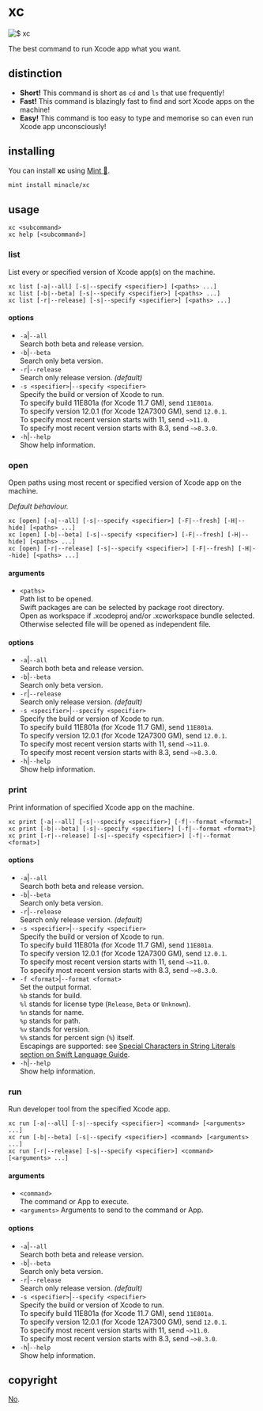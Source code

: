 # xc

![$ xc](https://repository-images.githubusercontent.com/341888512/1b9ed300-ac65-11eb-93ab-f4ff98aa9ac7)

The best command to run Xcode app what you want.

## distinction

- **Short!** This command is short as `cd` and `ls` that use frequently!
- **Fast!** This command is blazingly fast to find and sort Xcode apps on the machine!
- **Easy!** This command is too easy to type and memorise so can even run Xcode app unconsciously!

## installing

You can install **xc** using [Mint 🌱](https://github.com/yonaskolb/Mint).

```sh
mint install minacle/xc
```

## usage

    xc <subcommand>
    xc help [<subcommand>]

### list

List every or specified version of Xcode app(s) on the machine.

    xc list [-a|--all] [-s|--specify <specifier>] [<paths> ...]
    xc list [-b|--beta] [-s|--specify <specifier>] [<paths> ...]
    xc list [-r|--release] [-s|--specify <specifier>] [<paths> ...]

#### options

- `-a`|`--all`  
  Search both beta and release version.
- `-b`|`--beta`  
  Search only beta version.
- `-r`|`--release`  
  Search only release version. _(default)_
- `-s <specifier>`|`--specify <specifier>`  
  Specify the build or version of Xcode to run.  
  To specify build 11E801a (for Xcode 11.7 GM), send `11E801a`.  
  To specify version 12.0.1 (for Xcode 12A7300 GM), send `12.0.1`.  
  To specify most recent version starts with 11, send `~>11.0`.  
  To specify most recent version starts with 8.3, send `~>8.3.0`.
- `-h`|`--help`  
  Show help information.

### open

Open paths using most recent or specified version of Xcode app on the machine.

_Default behaviour._

    xc [open] [-a|--all] [-s|--specify <specifier>] [-F|--fresh] [-H|--hide] [<paths> ...]
    xc [open] [-b|--beta] [-s|--specify <specifier>] [-F|--fresh] [-H|--hide] [<paths> ...]
    xc [open] [-r|--release] [-s|--specify <specifier>] [-F|--fresh] [-H|--hide] [<paths> ...]

#### arguments

- `<paths>`  
  Path list to be opened.  
  Swift packages are can be selected by package root directory.  
  Open as workspace if .xcodeproj and/or .xcworkspace bundle selected.  
  Otherwise selected file will be opened as independent file.

#### options

- `-a`|`--all`  
  Search both beta and release version.
- `-b`|`--beta`  
  Search only beta version.
- `-r`|`--release`  
  Search only release version. _(default)_
- `-s <specifier>`|`--specify <specifier>`  
  Specify the build or version of Xcode to run.  
  To specify build 11E801a (for Xcode 11.7 GM), send `11E801a`.  
  To specify version 12.0.1 (for Xcode 12A7300 GM), send `12.0.1`.  
  To specify most recent version starts with 11, send `~>11.0`.  
  To specify most recent version starts with 8.3, send `~>8.3.0`.
- `-h`|`--help`  
  Show help information.

### print

Print information of specified Xcode app on the machine.

    xc print [-a|--all] [-s|--specify <specifier>] [-f|--format <format>]
    xc print [-b|--beta] [-s|--specify <specifier>] [-f|--format <format>]
    xc print [-r|--release] [-s|--specify <specifier>] [-f|--format <format>]

#### options

- `-a`|`--all`  
  Search both beta and release version.
- `-b`|`--beta`  
  Search only beta version.
- `-r`|`--release`  
  Search only release version. _(default)_
- `-s <specifier>`|`--specify <specifier>`  
  Specify the build or version of Xcode to run.  
  To specify build 11E801a (for Xcode 11.7 GM), send `11E801a`.  
  To specify version 12.0.1 (for Xcode 12A7300 GM), send `12.0.1`.  
  To specify most recent version starts with 11, send `~>11.0`.  
  To specify most recent version starts with 8.3, send `~>8.3.0`.
- `-f <format>`|`--format <format>`  
  Set the output format.  
  `%b` stands for build.  
  `%l` stands for license type (`Release`, `Beta` or `Unknown`).  
  `%n` stands for name.  
  `%p` stands for path.  
  `%v` stands for version.  
  `%%` stands for percent sign (`%`) itself.  
  Escapings are supported: see [Special Characters in String Literals section on Swift Language Guide](https://docs.swift.org/swift-book/LanguageGuide/StringsAndCharacters.html#ID295).
- `-h`|`--help`  
  Show help information.

### run

Run developer tool from the specified Xcode app.

    xc run [-a|--all] [-s|--specify <specifier>] <command> [<arguments> ...]
    xc run [-b|--beta] [-s|--specify <specifier>] <command> [<arguments> ...]
    xc run [-r|--release] [-s|--specify <specifier>] <command> [<arguments> ...]

#### arguments

- `<command>`  
  The command or App to execute.
- `<arguments>`
  Arguments to send to the command or App.

#### options

- `-a`|`--all`  
  Search both beta and release version.
- `-b`|`--beta`  
  Search only beta version.
- `-r`|`--release`  
  Search only release version. _(default)_
- `-s <specifier>`|`--specify <specifier>`  
  Specify the build or version of Xcode to run.  
  To specify build 11E801a (for Xcode 11.7 GM), send `11E801a`.  
  To specify version 12.0.1 (for Xcode 12A7300 GM), send `12.0.1`.  
  To specify most recent version starts with 11, send `~>11.0`.  
  To specify most recent version starts with 8.3, send `~>8.3.0`.
- `-h`|`--help`  
  Show help information.

## copyright

[No](https://unlicense.org).
